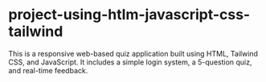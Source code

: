 # project-using-htlm-javascript-css-tailwind
This is a responsive web-based quiz application built using HTML, Tailwind CSS, and JavaScript. It includes a simple login system, a 5-question quiz, and real-time feedback. 

